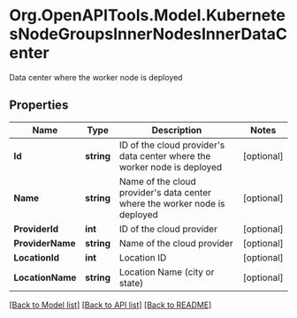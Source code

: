 # Org.OpenAPITools.Model.KubernetesNodeGroupsInnerNodesInnerDataCenter
Data center where the worker node is deployed

## Properties

Name | Type | Description | Notes
------------ | ------------- | ------------- | -------------
**Id** | **string** | ID of the cloud provider&#39;s data center where the worker node is deployed | [optional] 
**Name** | **string** | Name of the cloud provider&#39;s data center where the worker node is deployed | [optional] 
**ProviderId** | **int** | ID of the cloud provider | [optional] 
**ProviderName** | **string** | Name of the cloud provider | [optional] 
**LocationId** | **int** | Location ID | [optional] 
**LocationName** | **string** | Location Name (city or state) | [optional] 

[[Back to Model list]](../README.md#documentation-for-models) [[Back to API list]](../README.md#documentation-for-api-endpoints) [[Back to README]](../README.md)

